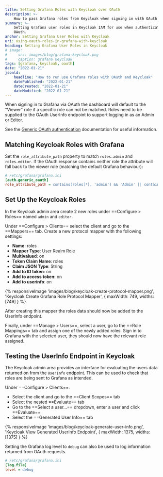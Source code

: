 ```yaml
---
title: Setting Grafana Roles with Keycloak over OAuth
description: >-
    How to pass Grafana roles from Keycloak when signing in with OAuth
summary: >-
    Setting Grafana user roles in Keycloak IAM for use when authenticating with
    OAuth.
anchor: Setting Grafana User Roles with Keycloak
uri: using-oauth-roles-in-grafana-with-keycloak
heading: Setting Grafana User Roles in Keycloak
# image:
#     src: images/blog/grafana-keycloak.png
#     caption: grafana keycloak
tags: [grafana, keycloak, oauth]
date: "2022-01-21"
jsonld:
    headline: "How to run use Grafana roles with OAuth and Keycloak"
    datePublished: "2022-01-21"
    dateCreated: "2022-01-21"
    dateModified: "2022-01-21"
---
```


When signing in to Grafana via OAuth the dashboard will default to the "Viewer" 
role if a specific role can not be matched. Roles need to be supplied to the 
OAuth UserInfo endpoint to support logging in as an Admin or Editor.

See the [Generic OAuth authentication](https://grafana.com/docs/grafana/latest/auth/generic-oauth/)
documentation for useful information.

## Matching Keycloak Roles with Grafana

Set the `role_attribute_path` property to match `roles.admin` and `roles.editor`.
If the OAuth response contains neither role the attribute will fall back to the 
viewer role (matching the default Grafana behaviour):

```ini
# /etc/grafana/grafana.ini
[auth.generic_oauth]
role_attribute_path = contains(roles[*], 'admin') && 'Admin' || contains(roles[*], 'editor') && 'Editor' || 'Viewer'
```

## Set Up the Keycloak Roles

In the Keycloak admin area create 2 new roles under ==Configure > Roles==
named `admin` and `editor`.

Under ==Configure > Clients== select the client and go to the ==Mappers== tab. 
Create a new protocol mapper with the following settings:

- **Name**: roles
- **Mapper Type**: User Realm Role
- **Multivalued**: on
- **Token Claim Name**: roles
- **Claim JSON Type**: String
- **Add to ID token**: on
- **Add to access token**: on
- **Add to userinfo**: on

{% responsiveImage 
    'images/blog/keycloak-create-protocol-mapper.png',
    'Keycloak Create Grafana Role Protocol Mapper',
    {
    maxWidth: 749,
    widths: [749]
    }
%}

After creating this mapper the roles data should now be added to the UserInfo
endpoint.

Finally, under ==Manage > Users==, select a user, go to the ==Role Mappings== 
tab and assign one of the newly added roles. Sign in to Grafana with the 
selected user, they should now have the relevant role assigned.

## Testing the UserInfo Endpoint in Keycloak

The Keycloak admin area provides an interface for evaluating the users data 
returned on from the `UserInfo` endpoint. This can be used to check that roles 
are being sent to Grafana as intended.

Under ==Configure > Clients==:

- Select the client and go to the ==Client Scopes== tab
- Select the nested ==Evaluate== tab
- Go to the ==Select a user...== dropdown, enter a user and click ==Evaluate==
- Select the ==Generated User Info== tab

{% responsiveImage 
    'images/blog/keycloak-generate-user-info.png',
    'Keycloak View Generated UserInfo Endpoint',
    {
    maxWidth: 1375,
    widths: [1375]
    }
%}

Setting the Grafana log level to `debug` can also be used to log information 
returned from OAuth requests.

```ini
# /etc/grafana/grafana.ini
[log.file]
level = debug
```


